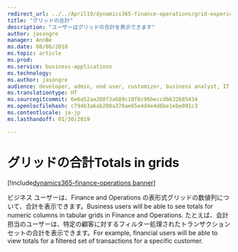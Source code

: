 ```yaml
---
redirect_url: ../../April19/dynamics365-finance-operations/grid-experience
title: "グリッドの合計"
description: "ユーザーはグリッドの合計を表示できます"
author: jasongre
manager: AnnBe
ms.date: 08/08/2018
ms.topic: article
ms.prod: 
ms.service: business-applications
ms.technology: 
ms.author: jasongre
audience: developer, admin, end user, customizer, business analyst, IT pro
ms.translationtype: HT
ms.sourcegitcommit: 6e6a52aa208f3a689c18f6c96beccdb632b85434
ms.openlocfilehash: c794b3a6ab208a370ae65e4d4e4d6be1ebe091c3
ms.contentlocale: ja-jp
ms.lasthandoff: 01/30/2019

---
```


# <a name="totals-in-grids"></a><span data-ttu-id="ae9b4-103">グリッドの合計</span><span class="sxs-lookup"><span data-stu-id="ae9b4-103">Totals in grids</span></span>

[!include[dynamics365-finance-operations banner](../includes/dynamics365-finance-operations.md)]

<span data-ttu-id="ae9b4-104">ビジネス ユーザーは、Finance and Operations の表形式グリッドの数値列について、合計を表示できます。</span><span class="sxs-lookup"><span data-stu-id="ae9b4-104">Business users will be able to see totals for numeric columns in tabular grids in Finance and Operations.</span></span> <span data-ttu-id="ae9b4-105">たとえば、会計担当のユーザーは、特定の顧客に対するフィルター処理されたトランザクション セットの合計を表示できます。</span><span class="sxs-lookup"><span data-stu-id="ae9b4-105">For example, financial users will be able to view totals for a filtered set of transactions for a specific customer.</span></span>  


